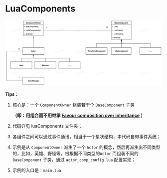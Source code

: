 # LuaComponents

![UML](_images/UML.jpeg)

**Tips：**

1. 核心是：一个 `ComponentOwner` 组装若干个 `BaseComponent` 子类 

   **（即：用组合而不用继承  [Favour composition over inheritance](https://en.wikipedia.org/wiki/Composition_over_inheritance) ）**

2. 代码详见 luaComponents 文件夹；

3. 各组件之间可以通过事件通讯，相当于一个星状结构，本代码自带事件系统；

4. 示例是从 `ComponentOwner` 派生了一个 `Actor` 的概念，然后再派生出不同类型的，比如，英雄、野怪等，根根据不同类型的`Actor` 而组装不同的  `BaseComponent` 子类，通过 `actor_comp_config.lua` 配置实现；

5. 示例的入口是：`main.lua`

